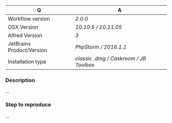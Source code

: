 Q | A
--- | ---
Workflow version | _2.0.0_
OSX Version | _10.10.5 / 10.11.05_
Alfred Version | _3_
JetBrains Product/Version | _PhpStorm / 2016.1.1_
Installation type | _classic .dmg / Caskroom / JB Toolbox_

### Description
...

### Step to reproduce
...




